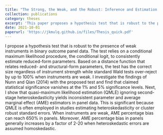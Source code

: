 ```yaml
---
title: "The Strong, the Weak, and the Robust: Inference and Estimation in Weakly Identified Panel Binary Dependent Variable Models"
collection: publications
category: theses
excerpt: 'This paper proposes a hypothesis test that is robust to the presence of weak instruments in binary outcome panel data. \n This was my undergraduate thesis completed in my final year of study at the University of Western Australia.'
date: 2021-10-01
paperurl: 'https://jkmulq.github.io/files/Thesis_quick.pdf'
---
```

I propose a hypothesis test that is robust to the presence of weak instruments in binary outcome panel data. The test relies on a conditional maximum likelihood procedure, the conditional logit, to consistently estimate reduced-form parameters. Based on a distance function that relates reduced- and structural-form parameters, the test has the correct size regardless of instrument strength while standard Wald tests over-reject by up to 100% when
instruments are weak. I investigate the findings of Nunn and Qian (2014) with the proposed test and find that claimed statistical significance vanishes at the 1% and 5% significance levels. Next, I show that quasi-maximum likelihood estimation (QMLE) ignoring second-stage heteroskedasticity yields inconsistent parameter and average marginal effect (AME) estimators in panel data. This is significant because QMLE is often employed in studies estimating heteroskedasticity or cluster robust standard errors. When instruments are
weak, AME percentage bias can reach 650% in panels. Moreover, AME percentage bias in panels generally increases by a factor of 2-20 when heteroskedastic errors are assumed homoskedastic.
